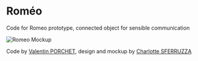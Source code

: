 # Roméo
Code for Romeo prototype, connected object for sensible communication

![Romeo Mockup](https://tekrop.fr/img/portfolio/romeo.jpg)

Code by [Valentin PORCHET](https://tekrop.fr/), design and mockup by [Charlotte SFERRUZZA](http://charlotte.sferruzza.fr/)
